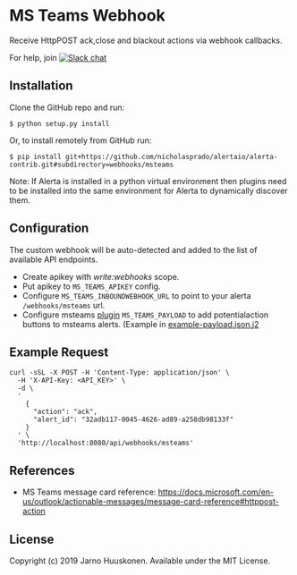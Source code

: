 MS Teams Webhook
==============

Receive HttpPOST ack,close and blackout actions via webhook callbacks.

For help, join [![Slack chat](https://img.shields.io/badge/chat-on%20slack-blue?logo=slack)](https://slack.alerta.dev)

Installation
------------

Clone the GitHub repo and run:

    $ python setup.py install

Or, to install remotely from GitHub run:

    $ pip install git+https://github.com/nicholasprado/alertaio/alerta-contrib.git#subdirectory=webhooks/msteams

Note: If Alerta is installed in a python virtual environment then plugins
need to be installed into the same environment for Alerta to dynamically
discover them.

Configuration
-------------

The custom webhook will be auto-detected and added to the list of available API endpoints.

- Create apikey with _write:webhooks_ scope.
- Put apikey to `MS_TEAMS_APIKEY` config.
- Configure `MS_TEAMS_INBOUNDWEBHOOK_URL` to point to your alerta `/webhooks/msteams` url.
- Configure msteams [plugin](https://github.com/nicholasprado/alertaio/alerta-contrib/tree/master/plugins/msteams) `MS_TEAMS_PAYLOAD` to add potentialaction buttons to msteams
alerts. (Example in [example-payload.json.j2](../../plugins/msteams/example-payload.json.j2)

Example Request
--------------

```plain
curl -sSL -X POST -H 'Content-Type: application/json' \
  -H 'X-API-Key: <API_KEY>' \
  -d \
  '
    {
      "action": "ack",
      "alert_id": "32adb117-0045-4626-ad89-a258db98133f"
    }
  ' \
  'http://localhost:8080/api/webhooks/msteams'
```

References
----------

  * MS Teams message card reference: https://docs.microsoft.com/en-us/outlook/actionable-messages/message-card-reference#httppost-action

License
-------

Copyright (c) 2019 Jarno Huuskonen. Available under the MIT License.
